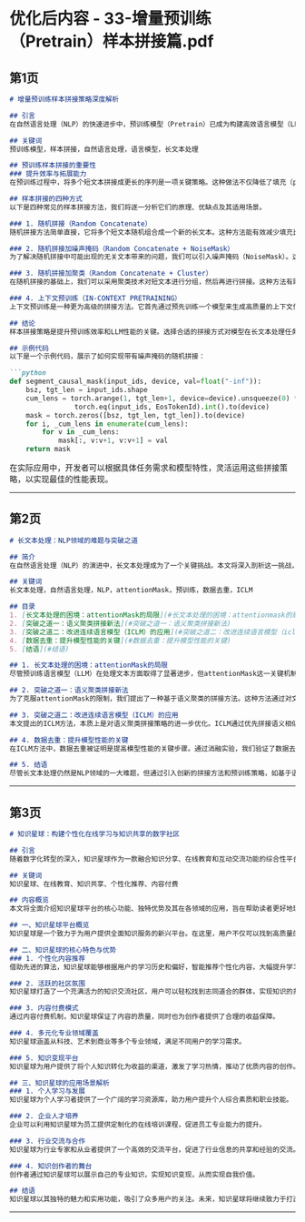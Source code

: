 # 优化后内容 - 33-增量预训练（Pretrain）样本拼接篇.pdf

## 第1页

```markdown
# 增量预训练样本拼接策略深度解析

## 引言
在自然语言处理（NLP）的快速进步中，预训练模型（Pretrain）已成为构建高效语言模型（LLM）的核心。本文旨在深入探讨预训练阶段中样本拼接策略的重要性，并详细介绍四种主流的拼接方法，以期为提高预训练效率和扩展LLM处理长文本的能力提供指导。

## 关键词
预训练模型，样本拼接，自然语言处理，语言模型，长文本处理

## 预训练样本拼接的重要性
### 提升效率与拓展能力
在预训练过程中，将多个短文本拼接成更长的序列是一项关键策略。这种做法不仅降低了填充（padding）的必要性，从而提高了训练效率，而且赋予了语言模型处理长文本的能力，这对于理解和生成复杂文本至关重要。

## 样本拼接的四种方式
以下是四种常见的样本拼接方法，我们将逐一分析它们的原理、优缺点及其适用场景。

### 1. 随机拼接（Random Concatenate）
随机拼接方法简单直接，它将多个短文本随机组合成一个新的长文本。这种方法能有效减少填充比例，提升训练效率，并增强LLM处理长文本的能力。然而，其缺点在于拼接后的文本可能包含无关的短文本，导致上下文信息不连贯。

### 2. 随机拼接加噪声掩码（Random Concatenate + NoiseMask）
为了解决随机拼接中可能出现的无关文本带来的问题，我们可以引入噪声掩码（NoiseMask）。这种方法通过自定义attentionMask，使得模型在预训练时仅关注当前example，从而在ICL few-shot任务上取得了约1.6%的性能提升。

### 3. 随机拼接加聚类（Random Concatenate + Cluster）
在随机拼接的基础上，我们可以采用聚类技术对短文本进行分组，然后再进行拼接。这种方法有助于提高上下文信息的连贯性，但可能增加计算复杂度。

### 4. 上下文预训练（IN-CONTEXT PRETRAINING）
上下文预训练是一种更为高级的拼接方法。它首先通过预先训练一个模型来生成高质量的上下文信息，然后将短文本与这些上下文信息进行拼接。这种方法能显著提升上下文信息质量，但同时也增加了模型的复杂性和训练时间。

## 结论
样本拼接策略是提升预训练效率和LLM性能的关键。选择合适的拼接方式对模型在长文本处理任务上的表现至关重要。每种方法都有其独特的优势和局限性，因此在实际应用中，应根据具体需求灵活选择。

## 示例代码
以下是一个示例代码，展示了如何实现带有噪声掩码的随机拼接：

```python
def segment_causal_mask(input_ids, device, val=float("-inf")):
    bsz, tgt_len = input_ids.shape
    cum_lens = torch.arange(1, tgt_len+1, device=device).unsqueeze(0) * \
                torch.eq(input_ids, EosTokenId).int().to(device)
    mask = torch.zeros([bsz, tgt_len, tgt_len]).to(device)
    for i, _cum_lens in enumerate(cum_lens):
        for v in _cum_lens:
            mask[:, v:v+1, v:v+1] = val
    return mask
```

在实际应用中，开发者可以根据具体任务需求和模型特性，灵活运用这些拼接策略，以实现最佳的性能表现。

---
## 第2页

```markdown
# 长文本处理：NLP领域的难题与突破之道

## 简介
在自然语言处理（NLP）的演进中，长文本处理成为了一个关键挑战。本文将深入剖析这一挑战，揭示现有技术如attentionMask的局限性，并探讨基于语义聚类的拼接策略和改进连续语言模型（ICLM）等创新解决方案，同时强调数据去重对于提升模型性能的重要性。

## 关键词
长文本处理，自然语言处理，NLP，attentionMask，预训练，数据去重，ICLM

## 目录
1. [长文本处理的困境：attentionMask的局限](#长文本处理的困境：attentionmask的局限)
2. [突破之道一：语义聚类拼接新法](#突破之道一：语义聚类拼接新法)
3. [突破之道二：改进连续语言模型（ICLM）的应用](#突破之道二：改进连续语言模型（iclm）的应用)
4. [数据去重：提升模型性能的关键](#数据去重：提升模型性能的关键)
5. [结语](#结语)

## 1. 长文本处理的困境：attentionMask的局限
尽管预训练语言模型（LLM）在处理文本方面取得了显著进步，但attentionMask这一关键机制在处理长文本时却暴露出其局限性。它可能导致模型无法准确捕捉token之间的相对位置信息，从而影响模型的处理效果。

## 2. 突破之道一：语义聚类拼接新法
为了克服attentionMask的限制，我们提出了一种基于语义聚类的拼接方法。这种方法通过对文本中的实体和语义进行聚类，确保同一Example中的文本片段之间具有真实且可靠的信息共现，从而提高了长文本处理的准确性。

## 3. 突破之道二：改进连续语言模型（ICLM）的应用
本文提出的ICLM方法，本质上是对语义聚类拼接策略的进一步优化。ICLM通过优先拼接语义相似的文本片段，构建出更加连贯和流畅的上下文，从而在长文本处理中实现了显著的性能提升。

## 4. 数据去重：提升模型性能的关键
在ICLM方法中，数据去重被证明是提高模型性能的关键步骤。通过消融实验，我们验证了数据去重对于ICLM的正向影响，表明其在长文本处理中的重要性。

## 5. 结语
尽管长文本处理仍然是NLP领域的一大难题，但通过引入创新的拼接方法和预训练策略，如基于语义聚类的拼接和ICLM，我们正朝着提高LLM处理长文本能力的目标迈进。同时，数据去重作为提升模型性能的关键手段，其作用不容忽视。未来，随着技术的不断进步，我们有理由相信，长文本处理将迎来更加高效和精准的解决方案。
```

---
## 第3页

```markdown
# 知识星球：构建个性化在线学习与知识共享的数字社区

## 引言
随着数字化转型的深入，知识星球作为一款融合知识分享、在线教育和互动交流功能的综合性平台，正逐渐成为在线学习领域的一股新势力。本文将深入解析知识星球的特点，探讨其在个人成长、企业发展和行业交流中的重要作用。

## 关键词
知识星球、在线教育、知识共享、个性化推荐、内容付费

## 内容概览
本文将全面介绍知识星球平台的核心功能、独特优势及其在各领域的应用，旨在帮助读者更好地理解这个新兴的在线学习与知识分享平台。

## 一、知识星球平台概览
知识星球是一个致力于为用户提供全面知识服务的新兴平台。在这里，用户不仅可以找到高质量的学习内容，还能与专家和同行进行深度交流。

## 二、知识星球的核心特色与优势
### 1. 个性化内容推荐
借助先进的算法，知识星球能够根据用户的学习历史和偏好，智能推荐个性化内容，大幅提升学习效率。

### 2. 活跃的社区氛围
知识星球打造了一个充满活力的知识交流社区，用户可以轻松找到志同道合的群体，实现知识的共享与共同进步。

### 3. 内容付费模式
通过内容付费机制，知识星球保证了内容的质量，同时也为创作者提供了合理的收益保障。

### 4. 多元化专业领域覆盖
知识星球涵盖从科技、艺术到商业等多个专业领域，满足不同用户的学习需求。

### 5. 知识变现平台
知识星球为用户提供了将个人知识转化为收益的渠道，激发了学习热情，推动了优质内容的创作。

## 三、知识星球的应用场景解析
### 1. 个人学习与发展
知识星球为个人学习者提供了一个广阔的学习资源库，助力用户提升个人综合素质和职业技能。

### 2. 企业人才培养
企业可以利用知识星球为员工提供定制化的在线培训课程，促进员工专业能力的提升。

### 3. 行业交流与合作
知识星球为行业专家和从业者提供了一个高效的交流平台，促进了行业信息的共享和经验的交流。

### 4. 知识创作者的舞台
创作者通过知识星球可以展示自己的专业知识，实现知识变现，从而实现自我价值。

## 结语
知识星球以其独特的魅力和实用功能，吸引了众多用户的关注。未来，知识星球将继续致力于打造一个更加完善、多元化的在线学习与知识共享平台，为用户带来更加丰富的学习体验。
```

---
